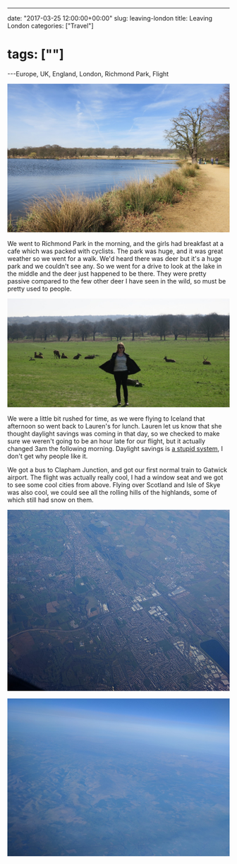 ---

date: "2017-03-25 12:00:00+00:00"
slug: leaving-london
title: Leaving London
categories: ["Travel"]
# tags: [""]
---Europe, UK, England, London, Richmond Park, Flight

![](lake.jpg "Pen Ponds")

We went to Richmond Park in the morning, and the girls had breakfast at a cafe which was packed with cyclists.
The park was huge, and it was great weather so we went for a walk. We'd heard there was deer but it's a huge park and we couldn't see any. So we went for a drive to look at the lake in the middle and the deer just happened to be there. They were pretty passive compared to the few other deer I have seen in the wild, so must be pretty used to people.

![](deer.jpg "Richmond Park Deer")

We were a little bit rushed for time, as we were flying to Iceland that afternoon so went back to Lauren's for lunch.
Lauren let us know that she thought daylight savings was coming in that day, so we checked to make sure we weren't going to be an hour late for our flight, but it actually changed 3am the following morning. Daylight savings is [a stupid system](https://www.youtube.com/watch?v=br0NW9ufUUw), I don't get why people like it.

We got a bus to Clapham Junction, and got our first normal train to Gatwick airport.
The flight was actually really cool, I had a window seat and we got to see some cool cities from above.
Flying over Scotland and Isle of Skye was also cool, we could see all the rolling hills of the highlands, some of  which still had snow on them.

![](luton.jpg "Luton from above")

![](scotland.jpg "Scotland")
